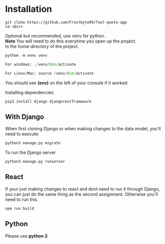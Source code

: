 # Installation

```git
git clone https://github.com/Frostbyte99/fuel-quote-app
cd <Dir>
```

Optional but recommended, use venv for python.  
**Note** You will need to do this everytime you open up the project.  
In the home directory of the project.  

```python
pythom -m venv venv

For windows: ./venv/bin/activate

For Linux/Mac: source /venv/bin/activate
```

You should see **(env)** on the left of your console if it worked

Installing dependencies

```python
pip3 install django djangorestframework
```

## With Django

When first cloning Django or when making changes to the data model, you'll need to execute:

```python
python3 manage.py migrate
```

To run the Django server

```python
python3 manage.py runserver
```

## React

If your just making changes to react and dont need to run it through Django, you can just do the same thing as the second assignment. Otherwise you'll need to run this

```python
npm run build
```

## Python

Please use **python 3**
